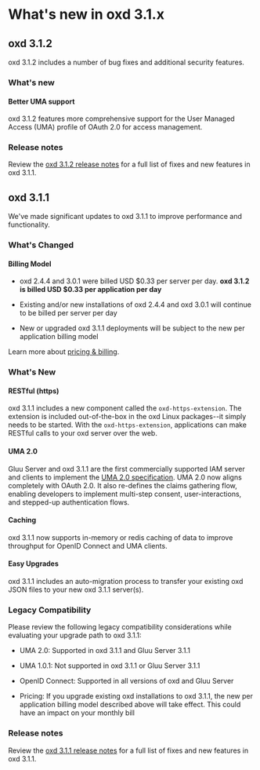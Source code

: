 # What's new in oxd 3.1.x

## oxd 3.1.2
oxd 3.1.2 includes a number of bug fixes and additional security features. 

### What's new

#### Better UMA support
oxd 3.1.2 features more comprehensive support for the User Managed Access (UMA) profile of OAuth 2.0 for access management. 


### Release notes

Review the [oxd 3.1.2 release notes](../release-notes/index.md) for a full list of fixes and new features in oxd 3.1.1. 


## oxd 3.1.1
We've made significant updates to oxd 3.1.1 to improve performance and functionality. 

### What's Changed

#### Billing Model
- oxd 2.4.4 and 3.0.1 were billed USD $0.33 per server per day. **oxd 3.1.2 is billed USD $0.33 per application per day**

- Existing and/or new installations of oxd 2.4.4 and oxd 3.0.1 will continue to be billed per server per day

- New or upgraded oxd 3.1.1 deployments will be subject to the new per application billing model

Learn more about [pricing & billing](./index.md#pricing--billing). 

### What's New

#### RESTful (https)
oxd 3.1.1 includes a new component called the `oxd-https-extension`. The extension is included out-of-the-box in the oxd Linux packages--it simply needs to be started. With the `oxd-https-extension`, applications can make RESTful calls to your oxd server over the web.

#### UMA 2.0
Gluu Server and oxd 3.1.1 are the first commercially supported IAM server and clients to implement the [UMA 2.0 specification](https://docs.kantarainitiative.org/uma/wg/oauth-uma-grant-2.0-05.html). UMA 2.0 now aligns completely with OAuth 2.0. It also re-defines the claims gathering flow, enabling developers to implement multi-step consent, user-interactions, and stepped-up authentication flows. 

#### Caching
oxd 3.1.1 now supports in-memory or redis caching of data to improve throughput for OpenID Connect and UMA clients.

#### Easy Upgrades
oxd 3.1.1 includes an auto-migration process to transfer your existing oxd JSON files to your new oxd 3.1.1 server(s).

### Legacy Compatibility

Please review the following legacy compatibility considerations while evaluating your upgrade path to oxd 3.1.1:

- UMA 2.0: Supported in oxd 3.1.1 and Gluu Server 3.1.1    

- UMA 1.0.1: Not supported in oxd 3.1.1 or Gluu Server 3.1.1

- OpenID Connect: Supported in all versions of oxd and Gluu Server   

- Pricing: If you upgrade existing oxd installations to oxd 3.1.1, the new per application billing model described above will take effect. This could have an impact on your monthly bill   

### Release notes

Review the [oxd 3.1.1 release notes](../../../3.1.1/3.1.1/sources/release-notes/index.md) for a full list of fixes and new features in oxd 3.1.1. 
